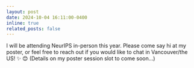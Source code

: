 ```yaml
---
layout: post
date: 2024-10-04 16:11:00-0400
inline: true
related_posts: false
---
```


I will be attending NeurIPS in-person this year. Please come say hi at my poster, or feel free to reach out if you would like to chat in Vancouver/the US! :sparkles: :blush: (Details on my poster session slot to come soon...)